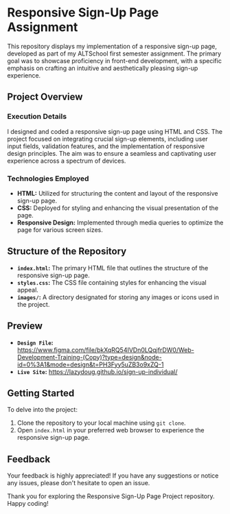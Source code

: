 # Responsive Sign-Up Page Assignment

This repository displays my implementation of a responsive sign-up page, developed as part of my ALTSchool first semester assignment. The primary goal was to showcase proficiency in front-end development, with a specific emphasis on crafting an intuitive and aesthetically pleasing sign-up experience.

## Project Overview

### Execution Details
I designed and coded a responsive sign-up page using HTML and CSS. The project focused on integrating crucial sign-up elements, including user input fields, validation features, and the implementation of responsive design principles. The aim was to ensure a seamless and captivating user experience across a spectrum of devices.

### Technologies Employed
- **HTML:** Utilized for structuring the content and layout of the responsive sign-up page.
- **CSS:** Deployed for styling and enhancing the visual presentation of the page.
- **Responsive Design:** Implemented through media queries to optimize the page for various screen sizes.

## Structure of the Repository

- **`index.html`:** The primary HTML file that outlines the structure of the responsive sign-up page.
- **`styles.css`:** The CSS file containing styles for enhancing the visual appeal.
- **`images/`:** A directory designated for storing any images or icons used in the project.

## Preview

- **`Design File`:** https://www.figma.com/file/bkXqRQ54IVDn0LQqjfrDW0/Web-Development-Training-(Copy)?type=design&node-id=0%3A1&mode=design&t=PH3Fyy5uZB3o9xZQ-1
- **`Live Site`:** https://lazydoug.github.io/sign-up-individual/

## Getting Started

To delve into the project:

1. Clone the repository to your local machine using `git clone`.
2. Open `index.html` in your preferred web browser to experience the responsive sign-up page.

## Feedback

Your feedback is highly appreciated! If you have any suggestions or notice any issues, please don't hesitate to open an issue.

Thank you for exploring the Responsive Sign-Up Page Project repository. Happy coding!
